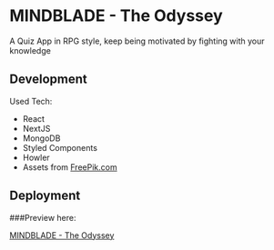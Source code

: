 # MINDBLADE - The Odyssey

A Quiz App in RPG style, keep being motivated by fighting with your knowledge

## Development

Used Tech:

- React
- NextJS
- MongoDB
- Styled Components
- Howler
- Assets from [FreePik.com](https://www.freepik.com/free-vector/medieval-game-menu-frames-ui-elements-buttons_26230908.htm#query=game%20button&position=39&from_view=search&track=ais)

## Deployment

###Preview here:

[MINDBLADE - The Odyssey](https://capstone-project-kohl-seven.vercel.app/)
